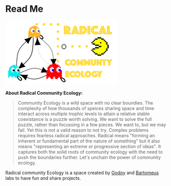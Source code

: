 # Read Me

<img src="RadicalCommEcol.png" alt="Radical" width="350" height="201">

**About Radical Community Ecology:**    

> Community Ecology is a wild space with no clear boundies. The complexity of how thousands of speices sharing space and time interact across multiple trophic levels to attain a relative stable coexistance is a puzzle worth solving. We want to solve the full puzzle, rather than focussing in a few pieces. We want to, but we may fail. Yet this is not a valid reason to not try. Complex problems requires fearless radical approaches. Radical means "forming an inherent or fundamental part of the nature of something" but it also means "representing an extreme or progressive section of ideas". It captures both the solid roots of community ecology with the need to push the boundaries further. Let's unchain the power of community ecology.

Radical community Ecology is a space created by [Godoy](https://www.oscargodoy.com/) and [Bartomeus](https://bartomeuslab.com/) labs to have fun and share projects.
